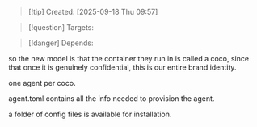 
>[!tip] Created: [2025-09-18 Thu 09:57]

>[!question] Targets: 

>[!danger] Depends: 

so the new model is that the container they run in is called a coco, since that once it is genuinely confidential, this is our entire brand identity.

one agent per coco.

agent.toml contains all the info needed to provision the agent.

a folder of config files is available for installation.

